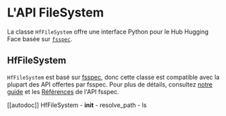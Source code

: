 <!--⚠️ Note that this file is in Markdown but contain specific syntax for our doc-builder (similar to MDX) that may not be
rendered properly in your Markdown viewer.
-->

# L'API FileSystem

La classe `HfFileSystem` offre une interface Python pour le Hub Hugging Face basée sur [`fsspec`](https://filesystem-spec.readthedocs.io/en/latest/).

## HfFileSystem

`HfFileSystem` est basé sur [fsspec](https://filesystem-spec.readthedocs.io/en/latest/), donc cette classe est compatible avec la plupart des API offertes par fsspec. Pour plus de détails, consultez [notre guide](../guides/hf_file_system) et les [Références](https://filesystem-spec.readthedocs.io/en/latest/api.html#fsspec.spec.AbstractFileSystem) de l'API fsspec.

[[autodoc]] HfFileSystem
    - __init__
    - resolve_path
    - ls
